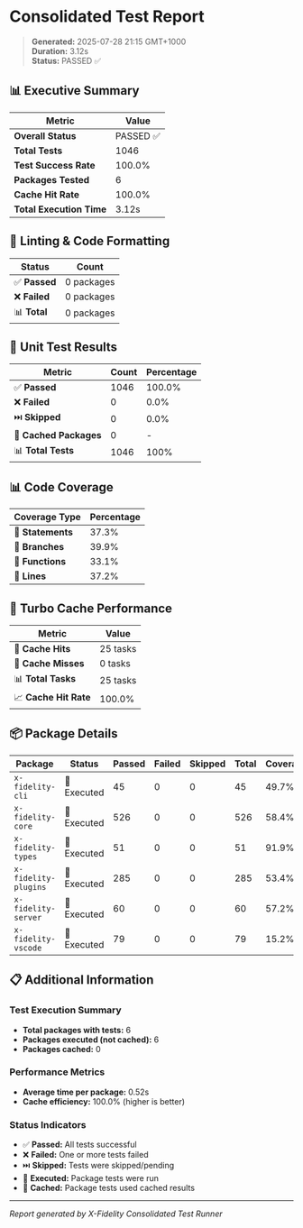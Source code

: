 # Consolidated Test Report

> **Generated:** 2025-07-28 21:15 GMT+1000  
> **Duration:** 3.12s  
> **Status:** PASSED ✅

## 📊 Executive Summary

| Metric | Value |
|--------|-------|
| **Overall Status** | PASSED ✅ |
| **Total Tests** | 1046 |
| **Test Success Rate** | 100.0% |
| **Packages Tested** | 6 |
| **Cache Hit Rate** | 100.0% |
| **Total Execution Time** | 3.12s |

## 🔧 Linting & Code Formatting

| Status | Count |
|--------|-------|
| ✅ **Passed** | 0 packages |
| ❌ **Failed** | 0 packages |
| 📊 **Total** | 0 packages |

## 🧪 Unit Test Results

| Metric | Count | Percentage |
|--------|-------|------------|
| ✅ **Passed** | 1046 | 100.0% |
| ❌ **Failed** | 0 | 0.0% |
| ⏭️ **Skipped** | 0 | 0.0% |
| 💾 **Cached Packages** | 0 | - |
| 📊 **Total Tests** | 1046 | 100% |

## 📊 Code Coverage

| Coverage Type | Percentage |
|---------------|------------|
| 📝 **Statements** | 37.3% |
| 🌿 **Branches** | 39.9% |
| 🔧 **Functions** | 33.1% |
| 📏 **Lines** | 37.2% |

## 💾 Turbo Cache Performance

| Metric | Value |
|--------|-------|
| 🎯 **Cache Hits** | 25 tasks |
| 🔄 **Cache Misses** | 0 tasks |
| 📊 **Total Tasks** | 25 tasks |
| 📈 **Cache Hit Rate** | 100.0% |

## 📦 Package Details

| Package | Status | Passed | Failed | Skipped | Total | Coverage |
|---------|--------|--------|--------|---------|-------|----------|
| `x-fidelity-cli` | 🏃 Executed | 45 | 0 | 0 | 45 | 49.7% |
| `x-fidelity-core` | 🏃 Executed | 526 | 0 | 0 | 526 | 58.4% |
| `x-fidelity-types` | 🏃 Executed | 51 | 0 | 0 | 51 | 91.9% |
| `x-fidelity-plugins` | 🏃 Executed | 285 | 0 | 0 | 285 | 53.4% |
| `x-fidelity-server` | 🏃 Executed | 60 | 0 | 0 | 60 | 57.2% |
| `x-fidelity-vscode` | 🏃 Executed | 79 | 0 | 0 | 79 | 15.2% |

## 📋 Additional Information

### Test Execution Summary
- **Total packages with tests:** 6
- **Packages executed (not cached):** 6
- **Packages cached:** 0

### Performance Metrics
- **Average time per package:** 0.52s
- **Cache efficiency:** 100.0% (higher is better)

### Status Indicators
- ✅ **Passed:** All tests successful
- ❌ **Failed:** One or more tests failed  
- ⏭️ **Skipped:** Tests were skipped/pending
- 🏃 **Executed:** Package tests were run
- 💾 **Cached:** Package tests used cached results

---

*Report generated by X-Fidelity Consolidated Test Runner*
